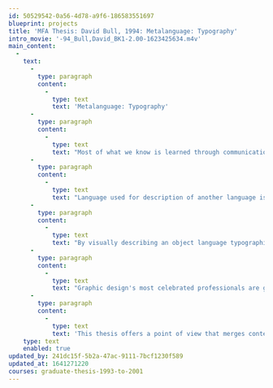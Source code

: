 ```yaml
---
id: 50529542-0a56-4d78-a9f6-186583551697
blueprint: projects
title: 'MFA Thesis: David Bull, 1994: Metalanguage: Typography'
intro_movie: '-94_Bull,David_BK1-2.00-1623425634.m4v'
main_content:
  -
    text:
      -
        type: paragraph
        content:
          -
            type: text
            text: 'Metalanguage: Typography'
      -
        type: paragraph
        content:
          -
            type: text
            text: "Most of what we know is learned through communication. What language is used to structure that communication or its context has powerful implications for what meaning is conveyed.\t"
      -
        type: paragraph
        content:
          -
            type: text
            text: "Language used for description of another language is referred to by communication and language theorists as metalanguage. Object language is that language that is the phenomena of the communication itself.\t"
      -
        type: paragraph
        content:
          -
            type: text
            text: "By visually describing an object language typographically, designers impose a typographic metalanguage on the observed object language of that being communicated. This cloaking of the object language in a typographic metalanguage becomes the first perceived expression. In formulating a typographic metalanguage, designers may allow for the typography to grow out of the object language with the intended audience in mind, or be influenced by trends or dogmas.\t"
      -
        type: paragraph
        content:
          -
            type: text
            text: "Graphic design's most celebrated professionals are guilty of applying one visual language to everything. This approach disregards the intended audience and becomes a therapeutic exercise for the designer to impose stylistic mannerisms. These stylistic mannerisms, in turn, become a matter of the audience being stylistically literate.\t"
      -
        type: paragraph
        content:
          -
            type: text
            text: 'This thesis offers a point of view that merges content of a message with its visual form in an effort to communicate an idea clearly. The meta approach to typography aids in directing the form through the object language in a manner that attempts to make possibilities aware to the designer without leading to serendipitous temptations. It becomes an umbrella under which the designer is kept aware of the path taken with the user as the primary focus.'
    type: text
    enabled: true
updated_by: 241dc15f-5b2a-47ac-9111-7bcf1230f589
updated_at: 1641271220
courses: graduate-thesis-1993-to-2001
---
```

